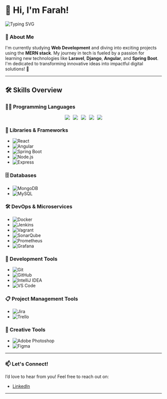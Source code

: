 # 👋 Hi, I'm Farah!

![Typing SVG](https://readme-typing-svg.herokuapp.com?font=Fira+Code&size=22&pause=1000&color=00FF7F&center=true&vCenter=true&width=450&lines=I'm+a+Web+Developer+Student+%F0%9F%91%8C)

### 🌟 About Me
I'm currently studying **Web Development** and diving into exciting projects using the **MERN stack**. My journey in tech is fueled by a passion for learning new technologies like **Laravel**, **Django**, **Angular**, and **Spring Boot**. I'm dedicated to transforming innovative ideas into impactful digital solutions! 🚀

---

## 🛠️ Skills Overview

### 👨‍💻 Programming Languages
<div style="display: flex; justify-content: center; gap: 10px; font-size: 1.5em;">
    <img src="https://img.shields.io/badge/-JavaScript-F7DF1E?style=flat&logo=javascript&logoColor=black" />
    <img src="https://img.shields.io/badge/-Java-007396?style=flat&logo=java&logoColor=white" />
    <img src="https://img.shields.io/badge/-C-A8B400?style=flat&logo=c&logoColor=black" />
    <img src="https://img.shields.io/badge/-C%23-239120?style=flat&logo=csharp&logoColor=white" />
    <img src="https://img.shields.io/badge/-Python-3776AB?style=flat&logo=python&logoColor=white" />
</div>

### 🚀 Libraries & Frameworks
- ![React](https://img.shields.io/badge/-React-61DAFB?style=flat&logo=react&logoColor=black) 
- ![Angular](https://img.shields.io/badge/-Angular-E23237?style=flat&logo=angular&logoColor=white) 
- ![Spring Boot](https://img.shields.io/badge/-Spring%20Boot-6DB33F?style=flat&logo=spring&logoColor=white) 
- ![Node.js](https://img.shields.io/badge/-Node.js-8CC84B?style=flat&logo=node.js&logoColor=white) 
- ![Express](https://img.shields.io/badge/-Express.js-404D59?style=flat&logo=express&logoColor=white)

### 🗄️ Databases
- ![MongoDB](https://img.shields.io/badge/-MongoDB-47A248?style=flat&logo=mongodb&logoColor=white) 
- ![MySQL](https://img.shields.io/badge/-MySQL-4479A1?style=flat&logo=mysql&logoColor=white)

### 🛠️ DevOps & Microservices
- ![Docker](https://img.shields.io/badge/-Docker-2496ED?style=flat&logo=docker&logoColor=white) 
- ![Jenkins](https://img.shields.io/badge/-Jenkins-D24939?style=flat&logo=jenkins&logoColor=white) 
- ![Vagrant](https://img.shields.io/badge/-Vagrant-1563FF?style=flat&logo=vagrant&logoColor=white) 
- ![SonarQube](https://img.shields.io/badge/-SonarQube-4E9BCD?style=flat&logo=sonarqube&logoColor=white) 
- ![Prometheus](https://img.shields.io/badge/-Prometheus-E6522C?style=flat&logo=prometheus&logoColor=white) 
- ![Grafana](https://img.shields.io/badge/-Grafana-F46800?style=flat&logo=grafana&logoColor=white)

### 🧰 Development Tools
- ![Git](https://img.shields.io/badge/-Git-F05032?style=flat&logo=git&logoColor=white) 
- ![GitHub](https://img.shields.io/badge/-GitHub-181717?style=flat&logo=github&logoColor=white) 
- ![IntelliJ IDEA](https://img.shields.io/badge/-IntelliJ%20IDEA-000000?style=flat&logo=intellijidea&logoColor=white) 
- ![VS Code](https://img.shields.io/badge/-Visual%20Studio%20Code-007ACC?style=flat&logo=visualstudiocode&logoColor=white)

### 📋 Project Management Tools
- ![Jira](https://img.shields.io/badge/-Jira-0052CC?style=flat&logo=jira&logoColor=white) 
- ![Trello](https://img.shields.io/badge/-Trello-0052CC?style=flat&logo=trello&logoColor=white)

### 🎨 Creative Tools
- ![Adobe Photoshop](https://img.shields.io/badge/-Adobe%20Photoshop-31A8FF?style=flat&logo=adobephotoshop&logoColor=white) 
- ![Figma](https://img.shields.io/badge/-Figma-F24E1E?style=flat&logo=figma&logoColor=white)

---

### 📫 Let's Connect!
I’d love to hear from you! Feel free to reach out on:
- [LinkedIn](https://www.linkedin.com/in/your-linkedin)


---
